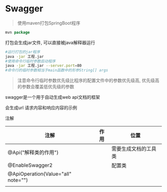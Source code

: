 # Swagger

> 使用maven打包SpringBoot程序

```java
mvn package
```

打包会生成jar文件, 可以直接被java解释器运行

```bash
#运行打包的jar程序
java -jar 工程.jar
#使用命令行临时参数启动程序
java -jar 工程.jar --server.port=80
#命令行的临时参数相当于main函数中的形参String[] args
```

> 注意命令行临时参数优先级比程序的配置文件中的参数优先级高, 优先级高的参数会覆盖低优先级的参数

swagger是一个用于自动生成web api文档的框架

会生成url 请求内容和响应内容的示例

注解

| 注解                               | 作用 | 位置                 |
| ---------------------------------- | ---- | -------------------- |
| @Api("解释类的作用")               |      | 需要生成文档的工具类 |
| @EnableSwagger2                    |      | 配置类               |
| @ApiOperation(Value="all" note="") |      |                      |
|                                    |      |                      |



